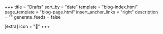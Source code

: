 +++
title = "Drafts"
sort_by = "date"
template = "blog-index.html"
page_template = "blog-page.html"
insert_anchor_links = "right"
description = ""
generate_feeds = false

[extra]
icon = "📐"
+++
